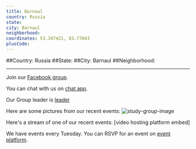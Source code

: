 ```yaml
---
title: Barnaul
country: Russia
state: 
city: Barnaul
neighborhood: 
coordinates: 53.347421, 83.77843
plusCode:
---
```


##Country: Russia
##State: 
##City: Barnaul
##Neighborhood: 
*****
Join our [Facebook group](https://www.facebook.com/groups/free.code.camp.barnaul).

You can chat with us on [chat app]().

Our Group leader is [leader]()

Here are some pictures from our recent events:
![study-group-image]()

Here's a stream of one of our recent events:
[video hosting platform embed]

We have events every Tuesday. You can RSVP for an event on [event platform]().
